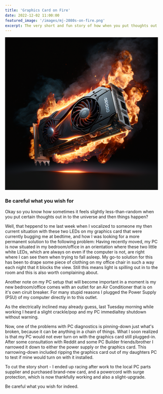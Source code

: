 ```yaml
---
title: 'Graphics Card on Fire'
date: 2022-12-02 11:00:00
featured_image: '/images/mj-2080s-on-fire.png'
excerpt: The very short and fun story of how when you put thoughts out in to the universe you mayb get unexpected results.
---
```


![Graphics Card by MidJourney.ai](/images/mj-2080s-on-fire.png)

### Be careful what you wish for

Okay so you know how sometimes it feels slightly less-than-random when you put certain thoughts out in to the universe and then things happen?

Well, that heppend to me last week when I vocalized to someone my then current situation with these two LEDs on my graphics card that were currently bugging me at bedtime, and how I was looking for a more permanent solution to the following problem:  Having recently moved, my PC is now situated in my bedroom/office in an orientation where these two little white LEDs, which are always on even if the computer is not, are right where I can see them when trying to fall asleep.  My go-to solution for this has been to drape some piece of clothing on my office chair in such a way each night that it blocks the view.  Still this means light is spilling out in to the room and this is also worth complaining about.

Another note on my PC setup that will become important in a moment is my new bedroom/office comes with an outlet for an Air Conditioner that is on it's own ciruit breaker.  For many stupid reasons I plugged the Power Supply (PSU) of my computer directly in to this outlet.

As the electrically inclined may already guess, last Tuesday morning while working I heard a slight crackle/pop and my PC immedialtey shutdown without warning.

Now, one of the problems with PC diagnostics is pinning-down just what's broken, because it can be anything in a chain of things.  What I soon realized is that my PC would not ever turn on with the graphics card still plugged-in.  After some consultation with Reddit and some PC Builder friends/brother I narrowed it down to either the power supply or the graphics card.  This narrowing-down included ripping the graphics card out of my daughters PC to test if mine would turn on with it installed.

To cut the story short - I ended up racing after work to the local PC parts supplier and purchased brand-new card, and a powercord with surge protection, which is now thankfully working and also a slight-upgrade.

Be careful what you wish for indeed.